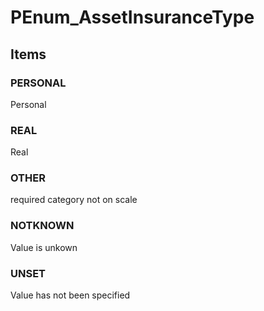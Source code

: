 # PEnum_AssetInsuranceType


<!-- end of short definition -->
## Items

### PERSONAL
Personal

### REAL
Real

### OTHER
required category not on scale

### NOTKNOWN
Value is unkown

### UNSET
Value has not been specified
